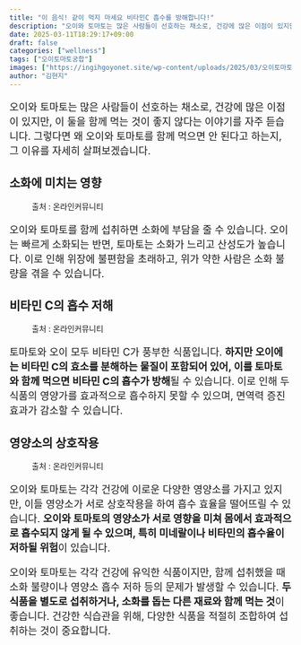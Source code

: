 ```yaml
---
title: "이 음식! 같이 먹지 마세요 비타민C 흡수를 방해합니다!"
description: "오이와 토마토는 많은 사람들이 선호하는 채소로, 건강에 많은 이점이 있지만, 이 둘을 함께 먹는 것이 좋지 않다는 이야기를 자주 듣습니다. 그렇다면 왜 오이와 토마토를 함께 먹으면 안 된다고 하는지, 그 이유를 자세히 살펴보겠습니다."
date: 2025-03-11T18:29:17+09:00
draft: false
categories: ["wellness"]
tags: ["오이토마토궁합"]
images: ["https://ingihgoyonet.site/wp-content/uploads/2025/03/오이토마토-768x1024.jpg", "https://ingihgoyonet.site/wp-content/uploads/2025/03/오이와토마토같이먹으면안되는이유-1024x683.jpg", "https://ingihgoyonet.site/wp-content/uploads/2025/03/토마토오이-1024x683.jpg"]
author: "김현지"
---
```


<p style="font-size:18px">오이와 토마토는 많은 사람들이 선호하는 채소로, 건강에 많은 이점이 있지만, 이 둘을 함께 먹는 것이 좋지 않다는 이야기를 자주 듣습니다. 그렇다면 왜 오이와 토마토를 함께 먹으면 안 된다고 하는지, 그 이유를 자세히 살펴보겠습니다.</p> <h2 >소화에 미치는 영향</h2> <figure ><img src="https://ingihgoyonet.site/wp-content/uploads/2025/03/오이토마토-768x1024.jpg" alt="" style="aspect-ratio:16/9;object-fit:cover"/><figcaption >출처 : 온라인커뮤니티</figcaption></figure> <p style="font-size:18px">오이와 토마토를 함께 섭취하면 소화에 부담을 줄 수 있습니다. 오이는 빠르게 소화되는 반면, 토마토는 소화가 느리고 산성도가 높습니다. 이로 인해 위장에 불편함을 초래하고, 위가 약한 사람은 소화 불량을 겪을 수 있습니다.</p> <h2 >비타민 C의 흡수 저해</h2> <figure ><img src="https://ingihgoyonet.site/wp-content/uploads/2025/03/오이와토마토같이먹으면안되는이유-1024x683.jpg" alt="" style="aspect-ratio:16/9;object-fit:cover"/><figcaption >출처 : 온라인커뮤니티</figcaption></figure> <p style="font-size:18px">토마토와 오이 모두 비타민 C가 풍부한 식품입니다. <strong>하지만 오이에는 비타민 C의 효소를 분해하는 물질이 포함되어 있어, 이를 토마토와 함께 먹으면 비타민 C의 흡수가 방해</strong>될 수 있습니다. 이로 인해 두 식품의 영양가를 효과적으로 흡수하지 못할 수 있으며, 면역력 증진 효과가 감소할 수 있습니다.</p> <h2 >영양소의 상호작용</h2> <figure ><img src="https://ingihgoyonet.site/wp-content/uploads/2025/03/토마토오이-1024x683.jpg" alt="" style="aspect-ratio:16/9;object-fit:cover"/><figcaption >출처 : 온라인커뮤니티</figcaption></figure> <p style="font-size:18px">오이와 토마토는 각각 건강에 이로운 다양한 영양소를 가지고 있지만, 이들 영양소가 서로 상호작용을 하여 흡수 효율을 떨어뜨릴 수 있습니다. <strong>오이와 토마토의 영양소가 서로 영향을 미쳐 몸에서 효과적으로 흡수되지 않게 될 수 있으며, 특히 미네랄이나 비타민의 흡수율이 저하될 위험</strong>이 있습니다.</p> <p style="font-size:18px">오이와 토마토는 각각 건강에 유익한 식품이지만, 함께 섭취했을 때 소화 불량이나 영양소 흡수 저하 등의 문제가 발생할 수 있습니다. <strong>두 식품을 별도로 섭취하거나, 소화를 돕는 다른 재료와 함께 먹는 것</strong>이 좋습니다. 건강한 식습관을 위해, 다양한 식품을 적절히 조합하여 섭취하는 것이 중요합니다.</p>